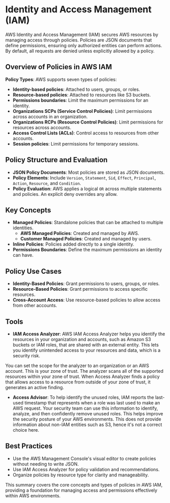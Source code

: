 # Identity and Access Management (IAM)

AWS Identity and Access Management (IAM) secures AWS resources by managing access through policies. Policies are JSON documents that define permissions, ensuring only authorized entities can perform actions. By default, all requests are denied unless explicitly allowed by a policy.

## Overview of Policies in AWS IAM

**Policy Types**: AWS supports seven types of policies:

- **Identity-based policies**: Attached to users, groups, or roles.
- **Resource-based policies**: Attached to resources like S3 buckets.
- **Permissions boundaries**: Limit the maximum permissions for an identity.
- **Organizations SCPs (Service Control Policies)**: Limit permissions across accounts in an organization.
- **Organizations RCPs (Resource Control Policies)**: Limit permissions for resources across accounts.
- **Access Control Lists (ACLs)**: Control access to resources from other accounts.
- **Session policies**: Limit permissions for temporary sessions.

## Policy Structure and Evaluation

- **JSON Policy Documents**: Most policies are stored as JSON documents.
- **Policy Elements**: Include `Version`, `Statement`, `Sid`, `Effect`, `Principal`, `Action`, `Resource`, and `Condition`.
- **Policy Evaluation**: AWS applies a logical `OR` across multiple statements and policies. An explicit deny overrides any allow.

## Key Concepts

- **Managed Policies**: Standalone policies that can be attached to multiple identities.
  - **AWS Managed Policies**: Created and managed by AWS.
  - **Customer Managed Policies**: Created and managed by users.
- **Inline Policies**: Policies added directly to a single identity.
- **Permissions Boundaries**: Define the maximum permissions an identity can have.

## Policy Use Cases

- **Identity-Based Policies**: Grant permissions to users, groups, or roles.
- **Resource-Based Policies**: Grant permissions to access specific resources.
- **Cross-Account Access**: Use resource-based policies to allow access from other accounts.

## Tools

- **IAM Access Analyzer**: AWS IAM Access Analyzer helps you identify the resources in your organization and accounts, such as Amazon S3 buckets or IAM roles, that are shared with an external entity. This lets you identify unintended access to your resources and data, which is a security risk.

You can set the scope for the analyzer to an organization or an AWS account. This is your zone of trust. The analyzer scans all of the supported resources within your zone of trust. When Access Analyzer finds a policy that allows access to a resource from outside of your zone of trust, it generates an active finding.

- **Access Advisor**: To help identify the unused roles, IAM reports the last-used timestamp that represents when a role was last used to make an AWS request. Your security team can use this information to identify, analyze, and then confidently remove unused roles. This helps improve the security posture of your AWS environments. This does not provide information about non-IAM entities such as S3, hence it's not a correct choice here.

## Best Practices

- Use the AWS Management Console's visual editor to create policies without needing to write JSON.
- Use IAM Access Analyzer for policy validation and recommendations.
- Organize policies by resource type for clarity and manageability.

This summary covers the core concepts and types of policies in AWS IAM, providing a foundation for managing access and permissions effectively within AWS environments.
